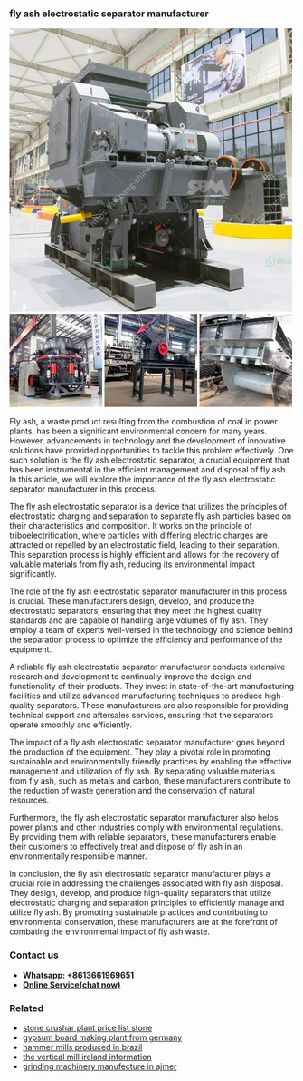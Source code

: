 <h3>fly ash electrostatic separator manufacturer</h3><img src='1708589507.jpg' alt=''><p>Fly ash, a waste product resulting from the combustion of coal in power plants, has been a significant environmental concern for many years. However, advancements in technology and the development of innovative solutions have provided opportunities to tackle this problem effectively. One such solution is the fly ash electrostatic separator, a crucial equipment that has been instrumental in the efficient management and disposal of fly ash. In this article, we will explore the importance of the fly ash electrostatic separator manufacturer in this process.</p><p>The fly ash electrostatic separator is a device that utilizes the principles of electrostatic charging and separation to separate fly ash particles based on their characteristics and composition. It works on the principle of triboelectrification, where particles with differing electric charges are attracted or repelled by an electrostatic field, leading to their separation. This separation process is highly efficient and allows for the recovery of valuable materials from fly ash, reducing its environmental impact significantly.</p><p>The role of the fly ash electrostatic separator manufacturer in this process is crucial. These manufacturers design, develop, and produce the electrostatic separators, ensuring that they meet the highest quality standards and are capable of handling large volumes of fly ash. They employ a team of experts well-versed in the technology and science behind the separation process to optimize the efficiency and performance of the equipment.</p><p>A reliable fly ash electrostatic separator manufacturer conducts extensive research and development to continually improve the design and functionality of their products. They invest in state-of-the-art manufacturing facilities and utilize advanced manufacturing techniques to produce high-quality separators. These manufacturers are also responsible for providing technical support and aftersales services, ensuring that the separators operate smoothly and efficiently.</p><p>The impact of a fly ash electrostatic separator manufacturer goes beyond the production of the equipment. They play a pivotal role in promoting sustainable and environmentally friendly practices by enabling the effective management and utilization of fly ash. By separating valuable materials from fly ash, such as metals and carbon, these manufacturers contribute to the reduction of waste generation and the conservation of natural resources.</p><p>Furthermore, the fly ash electrostatic separator manufacturer also helps power plants and other industries comply with environmental regulations. By providing them with reliable separators, these manufacturers enable their customers to effectively treat and dispose of fly ash in an environmentally responsible manner.</p><p>In conclusion, the fly ash electrostatic separator manufacturer plays a crucial role in addressing the challenges associated with fly ash disposal. They design, develop, and produce high-quality separators that utilize electrostatic charging and separation principles to efficiently manage and utilize fly ash. By promoting sustainable practices and contributing to environmental conservation, these manufacturers are at the forefront of combating the environmental impact of fly ash waste.</p><h3>Contact us</h3><ul><li><strong>Whatsapp:&nbsp;<a href="https://wa.me/8613661969651">+8613661969651</a></strong></li><li><a href="https://swt.shibang-china.com/?git&amp;zhl&amp;fly ash electrostatic separator manufacturer"><strong>Online Service(chat now)</strong></a></li></ul><h3>Related</h3><ul><li><a href='stone crushar plant price list stone.md'>stone crushar plant price list stone</a></li><li><a href='gypsum board making plant from germany.md'>gypsum board making plant from germany</a></li><li><a href='hammer mills produced in brazil.md'>hammer mills produced in brazil</a></li><li><a href='the vertical mill ireland information.md'>the vertical mill ireland information</a></li><li><a href='grinding machinery manufecture in ajmer.md'>grinding machinery manufecture in ajmer</a></li></ul>